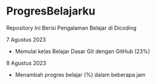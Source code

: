 # ProgresBelajarku
Repository Ini Berisi Pengalaman Belajar di Dicoding

7 Agustus 2023
* Memulai kelas Belajar Dasar Git dengan GitHub (23%)

8 Agustus 2023
* Menambah progres belajar (%) dalam beberapa jam
